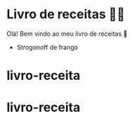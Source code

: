 # Livro de receitas :woman_cook:

Olá! Bem vindo ao meu livro de receitas :book:

- Strogonoff de frango
# 
# 
# livro-receita
# livro-receita
